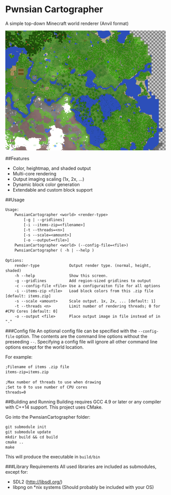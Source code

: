 # Pwnsian Cartographer
A simple top-down Minecraft world renderer (Anvil format)

![World Render](NewestWorldRender.png)

##Features
- Color, heightmap, and shaded output
- Multi-core rendering 
- Output imaging scaling (1x, 2x, ...)
- Dynamic block color generation
- Extendable and custom block support

##Usage
```
Usage:
    PwnsianCartographer <world> <render-type>
        [-g | --gridlines]
        [-i --items-zip=<filename>]
        [-t --threads=<n>]
        [-s --scale=<amount>]
        [-o --output=<file>]
    PwnsianCartographer <world> (--config-file=<file>)
    PwnsianCartographer ( -h | --help )

Options:
    render-type             Output render type. (normal, height, shaded)
    -h --help               Show this screen.
    -g --gridlines          Add region-sized gridlines to output
    -c --config-file <file> Use a configuraiton file for all options
    -i --items-zip <file>   Load block colors from this .zip file [default: items.zip]
    -s --scale <amount>     Scale output. 1x, 2x, ... [default: 1]
    -t --threads <n>        Limit number of rendering threads; 0 for #CPU Cores [default: 0]
    -o --output <file>      Place output image in file instead of in "."

```

###Config file
An optional config file can be specified with the ```--config-file``` option. The contents are the command line options without the preseeding ```--```. Specifying a config file will ignore all other command line options except for the world location.

For example:
```
;Filename of items .zip file
items-zip=items.zip

;Max number of threads to use when drawing
;Set to 0 to use number of CPU cores
threads=0
```

##Building and Running
Building requires GCC 4.9 or later or any compiler with C++14 support. This project uses CMake.

Go into the PwnsianCartographer folder:
```
git submodule init
git submodule update
mkdir build && cd build
cmake ..
make
```
This will produce the executable in `build/bin`

###Library Requirements
All used libraries are included as submodules, except for:
- SDL2 (http://libsdl.org/)
- libpng on *nix systems (Should probably be included with your OS)


